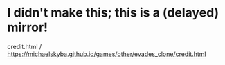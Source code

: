 # I didn't make this; this is a (delayed) mirror!

credit.html /
https://michaelskyba.github.io/games/other/evades_clone/credit.html
